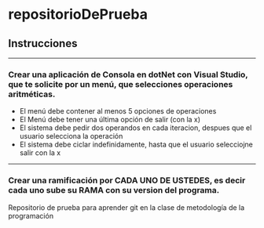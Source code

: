 # repositorioDePrueba
## Instrucciones
---
### Crear una aplicación de Consola en dotNet con Visual Studio, que te solicite por un menú, que selecciones operaciones aritméticas.
* El menú debe contener al menos 5 opciones de operaciones
* El Menú debe tener una última opción de salir (con la x)
* El sistema debe pedir dos operandos en cada iteracion, despues que el usuario selecciona la operación
* El sistema debe ciclar indefinidamente, hasta que el usuario selecciojne salir con la x
---
### Crear una ramificación por CADA UNO DE USTEDES, es decir cada uno sube su RAMA con su version del programa. 
Repositorio de prueba para aprender git en la clase de metodología de la programación
